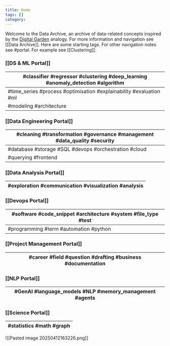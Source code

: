 ```yaml
---
title: Home
tags: []
category:
---
```

Welcome to the Data Archive, an archive of data-related concepts inspired by the [Digital Garden](https://jzhao.xyz/posts/networked-thought/) analogy. For more information and navigation see [[Data Archive]]. Here are some starting tags. For other navigation notes see #portal. For example see [[Clustering]].

### [[DS & ML Portal]]

| #classifier  #regressor  #clustering  #deep_learning  #anomaly_detection  #algorithm |
| --- |
| #time_series  #process  #optimisation  #explainability  #evaluation  #ml |
| #modeling  #architecture |

### [[Data Engineering Portal]]

| #cleaning  #transformation  #governance  #management  #data_quality  #security |
| --- |
| #database  #storage  #SQL  #devops  #orchestration  #cloud |
| #querying  #frontend |

### [[Data Analysis Portal]]

| #exploration  #communication  #visualization  #analysis |
| --- |

### [[Devops Portal]]

| #software  #code_snippet  #architecture  #system  #file_type  #test |
| --- |
| #programming  #term  #automation  #python |

### [[Project Management Portal]]

| #career  #field  #question  #drafting  #business  #documentation |
| --- |

### [[NLP Portal]]

| #GenAI  #language_models  #NLP  #memory_management  #agents |
| --- |

### [[Science Portal]]

| #statistics  #math  #graph |
| --- |

![[Pasted image 20250412163226.png]]
